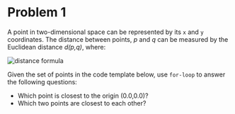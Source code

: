 # Problem 1

A point in two-dimensional space can be represented by its `x` and `y` coordinates. The distance between points, *p* and *q* can be measured by the Euclidean distance *d(p,q)*, where:

![distance formula](https://dr282zn36sxxg.cloudfront.net/datastreams/f-d%3Af6c53449f1c70b3d208022b6911acbc7369d41cc59ddcbd456917120%2BCOVER_PAGE%2BCOVER_PAGE.1)

Given the set of points in the code template below, use `for-loop` to answer the following questions:

- Which point is closest to the origin (0.0,0.0)?
- Which two points are closest to each other?